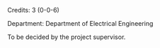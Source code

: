 Credits: 3 (0-0-6)

Department: Department of Electrical Engineering

To be decided by the project supervisor.